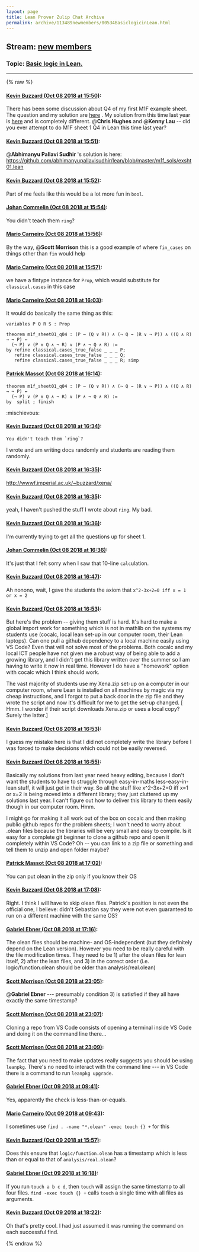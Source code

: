 ```yaml
---
layout: page
title: Lean Prover Zulip Chat Archive 
permalink: archive/113489newmembers/00534BasiclogicinLean.html
---
```


## Stream: [new members](index.html)
### Topic: [Basic logic in Lean.](00534BasiclogicinLean.html)

---


{% raw %}
#### [ Kevin Buzzard (Oct 08 2018 at 15:50)](https://leanprover.zulipchat.com/#narrow/stream/113489-new%20members/topic/Basic%20logic%20in%20Lean./near/135404145):
There has been some discussion about Q4 of my first M1F example sheet. The question and my solution are [here](https://github.com/kbuzzard/xena/tree/master/M1F/problem_bank/PB0104) . My solution from this time last year is [here](https://github.com/kbuzzard/xena/blob/a61d6db673ae8ab2672cbf6522894f743b08a6e6/M1F/2017-18/Example_Sheet_01/Questions_02_to_4/M1F_sheet01_solutions02_to_04.lean#L60) and is completely different. @**Chris Hughes** and @**Kenny Lau**  -- did you ever attempt to do M1F sheet 1 Q4 in Lean this time last year?

#### [ Kevin Buzzard (Oct 08 2018 at 15:51)](https://leanprover.zulipchat.com/#narrow/stream/113489-new%20members/topic/Basic%20logic%20in%20Lean./near/135404266):
@**Abhimanyu Pallavi Sudhir** 's solution is here: https://github.com/abhimanyupallavisudhir/lean/blob/master/m1f_sols/exsht01.lean

#### [ Kevin Buzzard (Oct 08 2018 at 15:52)](https://leanprover.zulipchat.com/#narrow/stream/113489-new%20members/topic/Basic%20logic%20in%20Lean./near/135404326):
Part of me feels like this would be a lot more fun in `bool`.

#### [ Johan Commelin (Oct 08 2018 at 15:54)](https://leanprover.zulipchat.com/#narrow/stream/113489-new%20members/topic/Basic%20logic%20in%20Lean./near/135404440):
You didn't teach them `ring`?

#### [ Mario Carneiro (Oct 08 2018 at 15:56)](https://leanprover.zulipchat.com/#narrow/stream/113489-new%20members/topic/Basic%20logic%20in%20Lean./near/135404664):
By the way, @**Scott Morrison** this is a good example of where `fin_cases` on things other than `fin` would help

#### [ Mario Carneiro (Oct 08 2018 at 15:57)](https://leanprover.zulipchat.com/#narrow/stream/113489-new%20members/topic/Basic%20logic%20in%20Lean./near/135404733):
we have a fintype instance for `Prop`, which would substitute for `classical.cases` in this case

#### [ Mario Carneiro (Oct 08 2018 at 16:03)](https://leanprover.zulipchat.com/#narrow/stream/113489-new%20members/topic/Basic%20logic%20in%20Lean./near/135405066):
It would do basically the same thing as this:
```lean
variables P Q R S : Prop

theorem m1f_sheet01_q04 : (P → (Q ∨ R)) ∧ (¬ Q → (R ∨ ¬ P)) ∧ ((Q ∧ R) → ¬ P) ↔
  (¬ P) ∨ (P ∧ Q ∧ ¬ R) ∨ (P ∧ ¬ Q ∧ R) :=
by refine classical.cases_true_false _ _ _ P;
   refine classical.cases_true_false _ _ _ Q;
   refine classical.cases_true_false _ _ _ R; simp
```

#### [ Patrick Massot (Oct 08 2018 at 16:14)](https://leanprover.zulipchat.com/#narrow/stream/113489-new%20members/topic/Basic%20logic%20in%20Lean./near/135405999):
```lean
theorem m1f_sheet01_q04 : (P → (Q ∨ R)) ∧ (¬ Q → (R ∨ ¬ P)) ∧ ((Q ∧ R) → ¬ P) ↔
  (¬ P) ∨ (P ∧ Q ∧ ¬ R) ∨ (P ∧ ¬ Q ∧ R) :=
by  split ; finish
```
:mischievous:

#### [ Kevin Buzzard (Oct 08 2018 at 16:34)](https://leanprover.zulipchat.com/#narrow/stream/113489-new%20members/topic/Basic%20logic%20in%20Lean./near/135407445):
```quote
You didn't teach them `ring`?
```
I wrote and am writing docs randomly and students are reading them randomly.

#### [ Kevin Buzzard (Oct 08 2018 at 16:35)](https://leanprover.zulipchat.com/#narrow/stream/113489-new%20members/topic/Basic%20logic%20in%20Lean./near/135407480):
http://wwwf.imperial.ac.uk/~buzzard/xena/

#### [ Kevin Buzzard (Oct 08 2018 at 16:35)](https://leanprover.zulipchat.com/#narrow/stream/113489-new%20members/topic/Basic%20logic%20in%20Lean./near/135407537):
yeah, I haven't pushed the stuff I wrote about `ring`. My bad.

#### [ Kevin Buzzard (Oct 08 2018 at 16:36)](https://leanprover.zulipchat.com/#narrow/stream/113489-new%20members/topic/Basic%20logic%20in%20Lean./near/135407586):
I'm currently trying to get all the questions up for sheet 1.

#### [ Johan Commelin (Oct 08 2018 at 16:36)](https://leanprover.zulipchat.com/#narrow/stream/113489-new%20members/topic/Basic%20logic%20in%20Lean./near/135407613):
It's just that I felt sorry when I saw that 10-line `calc`ulation.

#### [ Kevin Buzzard (Oct 08 2018 at 16:47)](https://leanprover.zulipchat.com/#narrow/stream/113489-new%20members/topic/Basic%20logic%20in%20Lean./near/135408370):
Ah nonono, wait, I gave the students the axiom that `x^2-3x+2=0 iff x = 1 or x = 2`

#### [ Kevin Buzzard (Oct 08 2018 at 16:53)](https://leanprover.zulipchat.com/#narrow/stream/113489-new%20members/topic/Basic%20logic%20in%20Lean./near/135408792):
But here's the problem -- giving them stuff is hard. It's hard to make a global import work for something which is not in mathlib on the systems my students use (cocalc, local lean set-up in our computer room, their Lean laptops). Can one pull a github dependency to a local machine easily using VS Code? Even that will not solve most of the problems. Both cocalc and my local ICT people have not given me a robust way of being able to add a growing library, and I didn't get this library written over the summer so I am having to write it now in real time.  However I do have a "homework" option with cocalc which I think should work. 

The vast majority of students use my Xena.zip set-up on a computer in our computer room, where Lean is installed on all machines by magic via my cheap instructions, and I forgot to put a back door in the zip file and they wrote the script and now it's difficult for me to get the set-up changed. [ Hmm. I wonder if their script downloads Xena.zip or uses a local copy? Surely the latter.]

#### [ Kevin Buzzard (Oct 08 2018 at 16:53)](https://leanprover.zulipchat.com/#narrow/stream/113489-new%20members/topic/Basic%20logic%20in%20Lean./near/135408822):
I guess my mistake here is that I did not completely write the library before I was forced to make decisions which could not be easily reversed.

#### [ Kevin Buzzard (Oct 08 2018 at 16:55)](https://leanprover.zulipchat.com/#narrow/stream/113489-new%20members/topic/Basic%20logic%20in%20Lean./near/135408915):
Basically my solutions from last year need heavy editing, because I don't want the students to have to struggle through easy-in-maths less-easy-in-lean stuff, it will just get in their way. So all the stuff like x^2-3x+2=0 iff x=1 or x=2 is being moved into a different library; they just cluttered up my solutions last year. I can't figure out how to deliver this library to them easily though in our computer room. Hmm.

I might go for making it all work out of the box on cocalc and then making public github repos for the problem sheets; I won't need to worry about .olean files because the libraries will be very small and easy to compile. Is it easy for a complete git beginner to clone a github repo and open it completely within VS Code? Oh -- you can link to a zip file or something and tell them to unzip and open folder maybe?

#### [ Patrick Massot (Oct 08 2018 at 17:02)](https://leanprover.zulipchat.com/#narrow/stream/113489-new%20members/topic/Basic%20logic%20in%20Lean./near/135409410):
You can put olean in the zip only if you know their OS

#### [ Kevin Buzzard (Oct 08 2018 at 17:08)](https://leanprover.zulipchat.com/#narrow/stream/113489-new%20members/topic/Basic%20logic%20in%20Lean./near/135409724):
Right. I think I will have to skip olean files. Patrick's position is not even the official one, I believe: didn't Sebastian say they were not even guaranteed to run on a different machine with the same OS?

#### [ Gabriel Ebner (Oct 08 2018 at 17:16)](https://leanprover.zulipchat.com/#narrow/stream/113489-new%20members/topic/Basic%20logic%20in%20Lean./near/135410223):
The olean files should be machine- and OS-independent (but they definitely depend on the Lean version).  However you need to be really careful with the file modification times.  They need to be 1) after the olean files for lean itself, 2) after the lean files, and 3) in the correct order (i.e. logic/function.olean should be older than analysis/real.olean)

#### [ Scott Morrison (Oct 08 2018 at 23:05)](https://leanprover.zulipchat.com/#narrow/stream/113489-new%20members/topic/Basic%20logic%20in%20Lean./near/135427947):
@**Gabriel Ebner**  --- presumably condition 3) is satisfied if they all have exactly the same timestamp?

#### [ Scott Morrison (Oct 08 2018 at 23:07)](https://leanprover.zulipchat.com/#narrow/stream/113489-new%20members/topic/Basic%20logic%20in%20Lean./near/135428020):
Cloning a repo from VS Code consists of opening a terminal inside VS Code and doing it on the command line there...

#### [ Scott Morrison (Oct 08 2018 at 23:09)](https://leanprover.zulipchat.com/#narrow/stream/113489-new%20members/topic/Basic%20logic%20in%20Lean./near/135428096):
The fact that you need to make updates really suggests you should be using `leanpkg`. There's no need to interact with the command line --- in VS Code there is a command to run `leanpkg upgrade`.

#### [ Gabriel Ebner (Oct 09 2018 at 09:41)](https://leanprover.zulipchat.com/#narrow/stream/113489-new%20members/topic/Basic%20logic%20in%20Lean./near/135450329):
Yes, apparently the check is less-than-or-equals.

#### [ Mario Carneiro (Oct 09 2018 at 09:43)](https://leanprover.zulipchat.com/#narrow/stream/113489-new%20members/topic/Basic%20logic%20in%20Lean./near/135450407):
I sometimes use `find . -name "*.olean" -exec touch {} +` for this

#### [ Kevin Buzzard (Oct 09 2018 at 15:57)](https://leanprover.zulipchat.com/#narrow/stream/113489-new%20members/topic/Basic%20logic%20in%20Lean./near/135471295):
Does this ensure that `logic/function.olean` has a timestamp which is less than or equal to that of `analysis/real.olean`?

#### [ Gabriel Ebner (Oct 09 2018 at 16:18)](https://leanprover.zulipchat.com/#narrow/stream/113489-new%20members/topic/Basic%20logic%20in%20Lean./near/135472635):
If you run `touch a b c d`, then `touch` will assign the same timestamp to all four files.  `find -exec touch {} +` calls `touch` a single time with all files as arguments.

#### [ Kevin Buzzard (Oct 09 2018 at 18:22)](https://leanprover.zulipchat.com/#narrow/stream/113489-new%20members/topic/Basic%20logic%20in%20Lean./near/135481231):
Oh that's pretty cool. I had just assumed it was running the command on each successful find.


{% endraw %}
